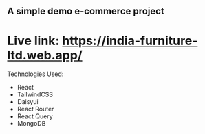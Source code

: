## A simple demo e-commerce project

# Live link: https://india-furniture-ltd.web.app/

Technologies Used:

- React
- TailwindCSS
- Daisyui
- React Router
- React Query
- MongoDB

